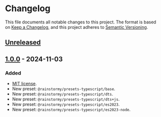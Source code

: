 # Changelog

This file documents all notable changes to this project. The format is based
on [Keep a Changelog](https://keepachangelog.com/en/1.1.0), and this project
adheres to [Semantic Versioning](https://semver.org/spec/v2.0.0.html).

## [Unreleased]

## [1.0.0] - 2024-11-03
### Added
- [MIT license](https://choosealicense.com/licenses/mit).
- New preset: `@rainstormy/presets-typescript/base`.
- New preset: `@rainstormy/presets-typescript/dts`.
- New preset: `@rainstormy/presets-typescript/dts+js`.
- New preset: `@rainstormy/presets-typescript/es2023`.
- New preset: `@rainstormy/presets-typescript/es2023-node`.

[unreleased]: https://github.com/rainstormy/presets-typescript/compare/v1.0.0...HEAD
[1.0.0]: https://github.com/rainstormy/presets-typescript/releases/tag/v1.0.0
